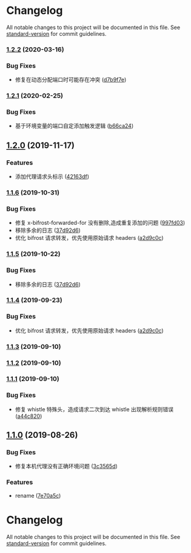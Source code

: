 # Changelog

All notable changes to this project will be documented in this file. See [standard-version](https://github.com/conventional-changelog/standard-version) for commit guidelines.

### [1.2.2](https://github.com/hxfdarling/bifrost-proxy/compare/v1.2.1...v1.2.2) (2020-03-16)

### Bug Fixes

- 修复在动态分配端口时可能存在冲突 ([d7b9f7e](https://github.com/hxfdarling/bifrost-proxy/commit/d7b9f7eea6cdf9bafa7e1a5786cb3a1ba2cc51ba))

### [1.2.1](https://github.com/hxfdarling/bifrost-proxy/compare/v1.2.0...v1.2.1) (2020-02-25)

### Bug Fixes

- 基于环境变量的端口自定添加触发逻辑 ([b66ca24](https://github.com/hxfdarling/bifrost-proxy/commit/b66ca249566a762ed330405c2785023b3b05df6b))

## [1.2.0](https://github.com/hxfdarling/bifrost-proxy/compare/v1.1.6...v1.2.0) (2019-11-17)

### Features

- 添加代理请求头标示 ([42163df](https://github.com/hxfdarling/bifrost-proxy/commit/42163df))

### [1.1.6](https://github.com/hxfdarling/bifrost-proxy/compare/v1.1.3...v1.1.6) (2019-10-31)

### Bug Fixes

- 修复 x-bifrost-forwarded-for 没有删除,造成重复添加的问题 ([997fd03](https://github.com/hxfdarling/bifrost-proxy/commit/997fd03))
- 移除多余的日志 ([37d92d6](https://github.com/hxfdarling/bifrost-proxy/commit/37d92d6))
- 优化 bifrost 请求转发，优先使用原始请求 headers ([a2d9c0c](https://github.com/hxfdarling/bifrost-proxy/commit/a2d9c0c))

### [1.1.5](https://github.com/hxfdarling/bifrost-proxy/compare/v1.1.4...v1.1.5) (2019-10-22)

### Bug Fixes

- 移除多余的日志 ([37d92d6](https://github.com/hxfdarling/bifrost-proxy/commit/37d92d6))

### [1.1.4](https://github.com/hxfdarling/bifrost-proxy/compare/v1.1.3...v1.1.4) (2019-09-23)

### Bug Fixes

- 优化 bifrost 请求转发，优先使用原始请求 headers ([a2d9c0c](https://github.com/hxfdarling/bifrost-proxy/commit/a2d9c0c))

### [1.1.3](https://github.com/hxfdarling/bifrost-proxy/compare/v1.1.2...v1.1.3) (2019-09-10)

### [1.1.2](https://github.com/hxfdarling/bifrost-proxy/compare/v1.1.1...v1.1.2) (2019-09-10)

### [1.1.1](https://github.com/hxfdarling/bifrost-proxy/compare/v1.1.0...v1.1.1) (2019-09-10)

### Bug Fixes

- 修复 whistle 特殊头，造成请求二次到达 whistle 出现解析规则错误 ([a44c820](https://github.com/hxfdarling/bifrost-proxy/commit/a44c820))

## [1.1.0](https://github.com/hxfdarling/bifrost-proxy/compare/v1.0.3...v1.1.0) (2019-08-26)

### Bug Fixes

- 修复本机代理没有正确环境问题 ([3c3565d](https://github.com/hxfdarling/bifrost-proxy/commit/3c3565d))

### Features

- rename ([7e70a5c](https://github.com/hxfdarling/bifrost-proxy/commit/7e70a5c))

# Changelog

All notable changes to this project will be documented in this file. See [standard-version](https://github.com/conventional-changelog/standard-version) for commit guidelines.
